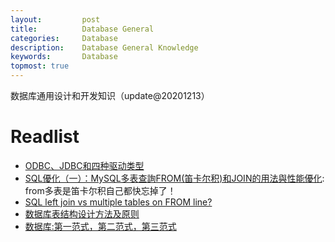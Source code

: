 ```yaml
---
layout:     	post
title:      	Database General
categories: 	Database
description:    Database General Knowledge 
keywords: 		Database
topmost: true
---
```


数据库通用设计和开发知识（update@20201213）

# Readlist

- [ODBC、JDBC和四种驱动类型](https://blog.csdn.net/autfish/article/details/52170053)
- [SQL優化（一）：MySQL多表查詢FROM(笛卡尔积)和JOIN的用法與性能優化](https://kknews.cc/zh-tw/code/vlkmbqq.html): from多表是笛卡尔积自己都快忘掉了！
- [SQL left join vs multiple tables on FROM line?](https://stackoverflow.com/questions/894490/sql-left-join-vs-multiple-tables-on-from-line)
- [数据库表结构设计方法及原则](https://developer.aliyun.com/article/373377)
- [数据库:第一范式，第二范式，第三范式](https://blog.csdn.net/Dream_angel_Z/article/details/45175621)
